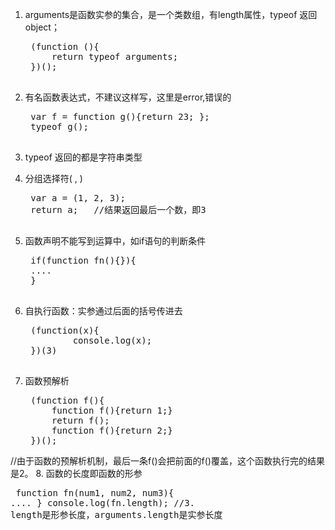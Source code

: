 1. arguments是函数实参的集合，是一个类数组，有length属性，typeof 返回object；

	<pre>
	(function (){
		return typeof arguments;
	})();
	</pre>

2. 有名函数表达式，不建议这样写，这里是error,错误的
	<pre>
	var f = function g(){return 23; };
	typeof g();
	</pre>

3. typeof 返回的都是字符串类型
4. 分组选择符( , )
	<pre>
	var a = (1, 2, 3);
	return a;	//结果返回最后一个数，即3
	</pre>
5. 函数声明不能写到运算中，如if语句的判断条件
	<pre>
	if(function fn(){}){
	....
	}
	</pre>
6. 自执行函数：实参通过后面的括号传进去
	<pre>
	(function(x){
			console.log(x);
	})(3)
	</pre>
7. 函数预解析
	<pre>
	(function f(){
		function f(){return 1;}
		return f();
		function f(){return 2;}
	})();		
//由于函数的预解析机制，最后一条f()会把前面的f()覆盖，这个函数执行完的结果是2。
	</pre>
8. 函数的长度即函数的形参
	<pre>
	function fn(num1, num2, num3){
	....
	}
	console.log(fn.length);	//3. length是形参长度，arguments.length是实参长度
	</pre>


  




